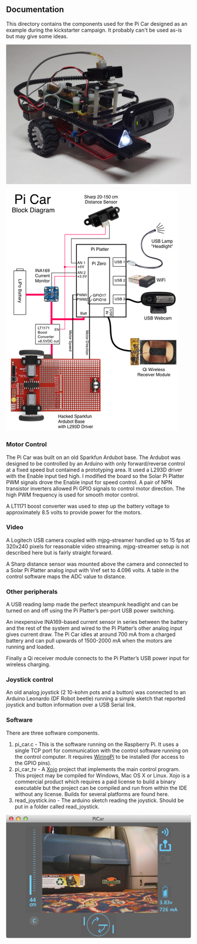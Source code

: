 ## Documentation

This directory contains the components used for the Pi Car designed as an example during the kickstarter campaign.  It probably can't be used as-is but may give some ideas.

![Pi Car](pictures/pi_car_lg.png)

![Pi Car Block Diagram](pictures/pi_car_illustrated.png)

### Motor Control

The Pi Car was built on an old Sparkfun Ardubot base.  The Ardubot was designed to be controlled by an Arduino with only forward/reverse control at a fixed speed but contained a prototyping area.  It used a L293D driver with the Enable input tied high.  I modified the board so the Solar Pi Platter PWM signals drove the Enable input for speed control.  A pair of NPN transistor inverters allowed Pi GPIO signals to control motor direction.  The high PWM frequency is used for smooth motor control.

A LT1171 boost converter was used to step up the battery voltage to approximately 8.5 volts to provide power for the motors.

### Video

A Logitech USB camera coupled with mjpg-streamer handled up to 15 fps at 320x240 pixels for reasonable video streaming.  mjpg-streamer setup is not described here but is fairly straight forward.

A Sharp distance sensor was mounted above the camera and connected to a Solar Pi Platter analog input with Vref set to 4.096 volts.  A table in the control software maps the ADC value to distance.

### Other peripherals

A USB reading lamp made the perfect steampunk headlight and can be turned on and off using the Pi Platter’s per-port USB power switching.

An inexpensive INA169-based current sensor in series between the battery and the rest of the system and wired to the Pi Platter’s other analog input gives current draw.  The Pi Car idles at around 700 mA from a charged battery and can pull upwards of 1500-2000 mA when the motors are running and loaded.

Finally a Qi receiver module connects to the Pi Platter’s USB power input for wireless charging.

### Joystick control

An old analog joystick (2 10-kohm pots and a button) was connected to an Arduino Leonardo (DF Robot beetle) running a simple sketch that reported joystick and button information over a USB Serial link.

### Software

There are three software components.

1. pi\_car.c - This is the software running on the Raspberry Pi.  It uses a single TCP port for communication with the control software running on the control computer.  It requires [WiringPi](http://wiringpi.com/) to be installed (for access to the GPIO pins).
2. pi\_car\_tv - A [Xojo](https://www.xojo.com/) project that implements the main control program.  This project may be compiled for Windows, Mac OS X or Linux.  Xojo is a commercial product which requires a paid license to build a binary executable but the project can be compiled and run from within the IDE without any license.  Builds for several platforms are found here.
3. read\_joystick.ino - The arduino sketch reading the joystick.  Should be put in a folder called read\_joystick.

![Pi Car Video](pictures/pi_car_tv_spin.png)

